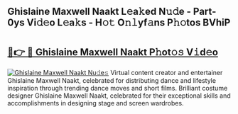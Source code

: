 ## Ghislaine Maxwell Naakt L𝚎a𝚔ed N𝚞𝚍e - Part-0ys Vi𝚍𝚎o L𝚎a𝚔s - H𝚘𝚝 O𝚗𝚕yf𝚊ns P𝚑𝚘tos BVhiP

# <h2><a href="http://kf48ke.oniu.top/?m=Ghislaine+Maxwell+Naakt">🔗👉 🔴 Ghislaine Maxwell Naakt P𝚑ot𝚘𝚜 V𝚒d𝚎o</a></h2>

[![Ghislaine Maxwell Naakt Nu𝚍e𝚜](https://i.imgur.com/0qMVB7G.gif)](http://kf48ke.oniu.top/?m=Ghislaine+Maxwell+Naakt)
Virtual content creator and entertainer Ghislaine Maxwell Naakt, celebrated for distributing dance and lifestyle inspiration through trending dance moves and short films. Brilliant costume designer Ghislaine Maxwell Naakt, celebrated for their exceptional skills and accomplishments in designing stage and screen wardrobes.  
